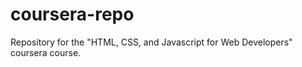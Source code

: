 # coursera-repo
Repository for the "HTML, CSS, and Javascript for Web Developers" coursera course. 
